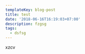 ```yaml
---
templateKey: blog-post
title: test
date: '2018-06-16T16:19:03+07:00'
description: fzgsg
tags:
  - dsfsg
---
```

xzcv
